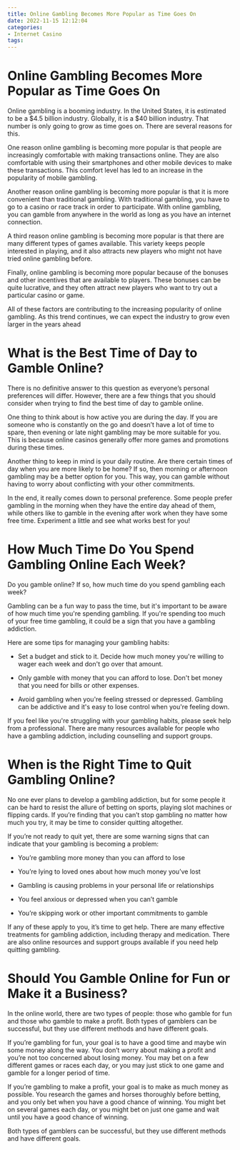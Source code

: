 ```yaml
---
title: Online Gambling Becomes More Popular as Time Goes On
date: 2022-11-15 12:12:04
categories:
- Internet Casino
tags:
---
```



#  Online Gambling Becomes More Popular as Time Goes On

Online gambling is a booming industry. In the United States, it is estimated to be a $4.5 billion industry. Globally, it is a $40 billion industry. That number is only going to grow as time goes on. There are several reasons for this.

One reason online gambling is becoming more popular is that people are increasingly comfortable with making transactions online. They are also comfortable with using their smartphones and other mobile devices to make these transactions. This comfort level has led to an increase in the popularity of mobile gambling.

Another reason online gambling is becoming more popular is that it is more convenient than traditional gambling. With traditional gambling, you have to go to a casino or race track in order to participate. With online gambling, you can gamble from anywhere in the world as long as you have an internet connection.

A third reason online gambling is becoming more popular is that there are many different types of games available. This variety keeps people interested in playing, and it also attracts new players who might not have tried online gambling before.

Finally, online gambling is becoming more popular because of the bonuses and other incentives that are available to players. These bonuses can be quite lucrative, and they often attract new players who want to try out a particular casino or game.

All of these factors are contributing to the increasing popularity of online gambling. As this trend continues, we can expect the industry to grow even larger in the years ahead

#  What is the Best Time of Day to Gamble Online?

There is no definitive answer to this question as everyone’s personal preferences will differ. However, there are a few things that you should consider when trying to find the best time of day to gamble online.

One thing to think about is how active you are during the day. If you are someone who is constantly on the go and doesn’t have a lot of time to spare, then evening or late night gambling may be more suitable for you. This is because online casinos generally offer more games and promotions during these times.

Another thing to keep in mind is your daily routine. Are there certain times of day when you are more likely to be home? If so, then morning or afternoon gambling may be a better option for you. This way, you can gamble without having to worry about conflicting with your other commitments.

In the end, it really comes down to personal preference. Some people prefer gambling in the morning when they have the entire day ahead of them, while others like to gamble in the evening after work when they have some free time. Experiment a little and see what works best for you!

#  How Much Time Do You Spend Gambling Online Each Week?

Do you gamble online? If so, how much time do you spend gambling each week?

Gambling can be a fun way to pass the time, but it's important to be aware of how much time you're spending gambling. If you're spending too much of your free time gambling, it could be a sign that you have a gambling addiction.

Here are some tips for managing your gambling habits:

- Set a budget and stick to it. Decide how much money you're willing to wager each week and don't go over that amount.

- Only gamble with money that you can afford to lose. Don't bet money that you need for bills or other expenses.

- Avoid gambling when you're feeling stressed or depressed. Gambling can be addictive and it's easy to lose control when you're feeling down.

If you feel like you're struggling with your gambling habits, please seek help from a professional. There are many resources available for people who have a gambling addiction, including counselling and support groups.

#  When is the Right Time to Quit Gambling Online?

No one ever plans to develop a gambling addiction, but for some people it can be hard to resist the allure of betting on sports, playing slot machines or flipping cards. If you’re finding that you can’t stop gambling no matter how much you try, it may be time to consider quitting altogether.

If you’re not ready to quit yet, there are some warning signs that can indicate that your gambling is becoming a problem:

* You’re gambling more money than you can afford to lose

* You’re lying to loved ones about how much money you’ve lost

* Gambling is causing problems in your personal life or relationships

* You feel anxious or depressed when you can’t gamble

* You’re skipping work or other important commitments to gamble

If any of these apply to you, it’s time to get help. There are many effective treatments for gambling addiction, including therapy and medication. There are also online resources and support groups available if you need help quitting gambling.

#  Should You Gamble Online for Fun or Make it a Business?

In the online world, there are two types of people: those who gamble for fun and those who gamble to make a profit. Both types of gamblers can be successful, but they use different methods and have different goals.

If you’re gambling for fun, your goal is to have a good time and maybe win some money along the way. You don’t worry about making a profit and you’re not too concerned about losing money. You may bet on a few different games or races each day, or you may just stick to one game and gamble for a longer period of time.

If you’re gambling to make a profit, your goal is to make as much money as possible. You research the games and horses thoroughly before betting, and you only bet when you have a good chance of winning. You might bet on several games each day, or you might bet on just one game and wait until you have a good chance of winning.

Both types of gamblers can be successful, but they use different methods and have different goals.